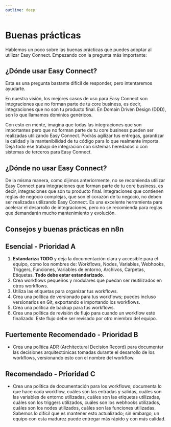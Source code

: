 ```yaml
---
outline: deep
---
```


# Buenas prácticas

Hablemos un poco sobre las buenas prácticas que puedes adoptar al utilizar Easy Connect. Empezando con la pregunta más importante:

## ¿Dónde usar Easy Connect?

Esta es una pregunta bastante difícil de responder, pero intentaremos ayudarte.

En nuestra visión, los mejores casos de uso para Easy Connect son integraciones que no forman parte de tu core business, es decir, integraciones que no son tu producto final. En Domain Driven Design (DDD), son lo que llamamos dominios genéricos.

Con esto en mente, imagina que todas las integraciones que son importantes pero que no forman parte de tu core business pueden ser realizadas utilizando Easy Connect. Podrás agilizar tus entregas, garantizar la calidad y la mantenibilidad de tu código para lo que realmente importa. Deja todo ese trabajo de integración con sistemas heredados o con sistemas de terceros para Easy Connect.

## ¿Dónde no usar Easy Connect?

De la misma manera, como dijimos anteriormente, no se recomienda utilizar Easy Connect para integraciones que forman parte de tu core business, es decir, integraciones que son tu producto final. Integraciones que contienen reglas de negocio complejas, que son el corazón de tu negocio, no deben ser realizadas utilizando Easy Connect. Es una excelente herramienta para acelerar el desarrollo de integraciones, pero no se recomienda para reglas que demandarán mucho mantenimiento y evolución.

## Consejos y buenas prácticas en n8n

## Esencial - Prioridad A

1. **Estandariza TODO** y deja la documentación clara y accesible para el equipo, como los nombres de: Workflows, Nodes, Variables, Webhooks, Triggers, Funciones, Variables de entorno, Archivos, Carpetas, Etiquetas. **Todo debe estar estandarizado**.
2. Crea workflows pequeños y modulares que puedan ser reutilizados en otros workflows.
3. Utiliza las etiquetas para organizar tus workflows.
4. Crea una política de versionado para tus workflows; puedes incluso versionarlos en Git, exportando e importando los workflows.
5. Crea una política de backup para tus workflows.
6. Crea una política de revisión de flujo para cuando un workflow esté finalizado. Este flujo debe ser revisado por otro miembro del equipo.

## Fuertemente Recomendado - Prioridad B

- Crea una política ADR (Architectural Decision Record) para documentar las decisiones arquitectónicas tomadas durante el desarrollo de los workflows, versionando esto con el nombre del workflow.

## Recomendado - Prioridad C

- Crea una política de documentación para los workflows; documenta lo que hace cada workflow, cuáles son las entradas y salidas, cuáles son las variables de entorno utilizadas, cuáles son las etiquetas utilizadas, cuáles son los triggers utilizados, cuáles son los webhooks utilizados, cuáles son los nodes utilizados, cuáles son las funciones utilizadas. Sabemos lo difícil que es mantener esto actualizado; sin embargo, un equipo con esta madurez puede entregar más rápido y con más calidad.
